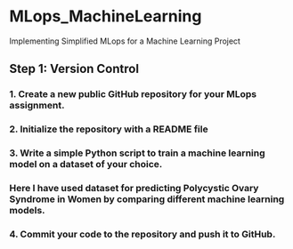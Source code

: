 # MLops_MachineLearning
Implementing Simplified MLops for a Machine Learning Project

## Step 1: Version Control

### 1. Create a new public GitHub repository for your MLops assignment.
### 2. Initialize the repository with a README file
### 3. Write a simple Python script to train a machine learning model on a dataset of your choice.
### Here I have used dataset for predicting Polycystic Ovary Syndrome in Women by comparing different machine learning models.

### 4. Commit your code to the repository and push it to GitHub.


